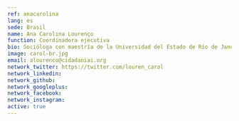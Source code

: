 ```yaml
---
ref: anacarolina
lang: es
sede: Brasil
name: Ana Carolina Lourenço
function: Coordinadora ejecutiva
bio: Socióloga con maestría de la Universidad del Estado de Río de Janeiro con intercambios en La Habana y París. Es activista feminista y de derechos humanos 
image: carol-br.jpg
email: alourenco@cidadaniai.org
network_twitter: https://twitter.com/louren_carol
network_linkedin:
network_github:
network_googleplus:
network_facebook:
network_instagram:
active: true
---
```

